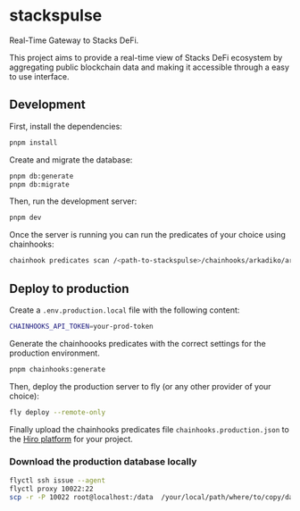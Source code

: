 # stackspulse

Real-Time Gateway to Stacks DeFi.

This project aims to provide a real-time view of Stacks DeFi ecosystem by aggregating public blockchain data and making it accessible through a easy to use interface.

## Development

First, install the dependencies:

```bash
pnpm install
```

Create and migrate the database:

```bash
pnpm db:generate
pnpm db:migrate
```

Then, run the development server:

```bash
pnpm dev
```

Once the server is running you can run the predicates of your choice using chainhooks:

```bash
chainhook predicates scan /<path-to-stackspulse>/chainhooks/arkadiko/arkadiko-swap-v2-1.swap-x-for-y.json --mainnet
```

## Deploy to production

Create a `.env.production.local` file with the following content:

```bash
CHAINHOOKS_API_TOKEN=your-prod-token
```

Generate the chainhoooks predicates with the correct settings for the production environment.

```bash
pnpm chainhooks:generate
```

Then, deploy the production server to fly (or any other provider of your choice):

```bash
fly deploy --remote-only
```

Finally upload the chainhooks predicates file `chainhooks.production.json` to the [Hiro platform](https://platform.hiro.so/) for your project.

### Download the production database locally

```bash
flyctl ssh issue --agent
flyctl proxy 10022:22
scp -r -P 10022 root@localhost:/data  /your/local/path/where/to/copy/data
```
